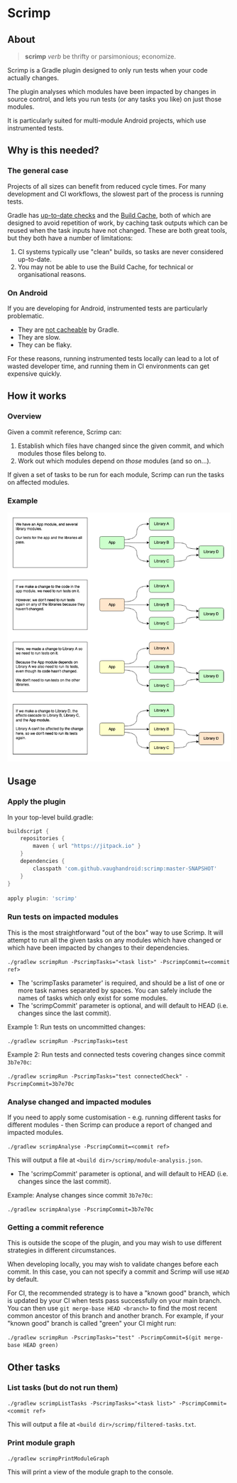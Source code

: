 # Scrimp

## About

> **scrimp**
  *verb*
  be thrifty or parsimonious; economize.

Scrimp is a Gradle plugin designed to only run tests when your code actually changes.

The plugin analyses which modules have been impacted by changes in source control, and lets you run tests (or any tasks you like) on just those modules.

It is particularly suited for multi-module Android projects, which use instrumented tests.


## Why is this needed?

### The general case

Projects of all sizes can benefit from reduced cycle times. For many development and CI workflows, the slowest part of the process is running tests.

Gradle has [up-to-date checks](https://docs.gradle.org/current/userguide/more_about_tasks.html#sec:up_to_date_checks) and the [Build Cache](https://docs.gradle.org/current/userguide/build_cache.html), both of which are designed to avoid repetition of work, by caching task outputs which can be reused when the task inputs have not changed. These are both great tools, but they both have a number of limitations:

1. CI systems typically use "clean" builds, so tasks are never considered up-to-date.
2. You may not be able to use the Build Cache, for technical or organisational reasons.

### On Android

If you are developing for Android, instrumented tests are particularly problematic.

* They are [not cacheable](https://issuetracker.google.com/issues/115873051) by Gradle.
* They are slow.
* They can be flaky.

For these reasons, running instrumented tests locally can lead to a lot of wasted developer time, and running them in CI environments can get expensive quickly.


## How it works

### Overview

Given a commit reference, Scrimp can:

1. Establish which files have changed since the given commit, and which modules those files belong to.
2. Work out which modules depend on *those* modules (and so on...).

If given a set of tasks to be run for each module, Scrimp can run the tasks on affected modules.

### Example

![Diagram showing an example project and which modules need to be re-tested when changes are made](doc/project_dependencies.png)


## Usage

### Apply the plugin

In your top-level build.gradle:

```groovy
buildscript {
    repositories {
        maven { url "https://jitpack.io" }
    }
    dependencies {
        classpath 'com.github.vaughandroid:scrimp:master-SNAPSHOT'
    }
}

apply plugin: 'scrimp'
```

### Run tests on impacted modules

This is the most straightforward "out of the box" way to use Scrimp. It will attempt to run all the given tasks on any modules which have changed or which have been impacted by changes to their dependencies.

`./gradlew scrimpRun -PscrimpTasks="<task list>" -PscrimpCommit=<commit ref>`

* The 'scrimpTasks parameter' is required, and should be a list of one or more task names separated by spaces. You can safely include the names of tasks which only exist for some modules.
* The 'scrimpCommit' parameter is optional, and will default to HEAD (i.e. changes since the last commit).

Example 1: Run tests on uncommitted changes:

`./gradlew scrimpRun -PscrimpTasks=test`

Example 2: Run tests and connected tests covering changes since commit `3b7e70c`:

`./gradlew scrimpRun -PscrimpTasks="test connectedCheck" -PscrimpCommit=3b7e70c`

### Analyse changed and impacted modules

If you need to apply some customisation - e.g. running different tasks for different modules - then Scrimp can produce a report of changed and impacted modules.

`./gradlew scrimpAnalyse -PscrimpCommit=<commit ref>`

This will output a file at `<build dir>/scrimp/module-analysis.json`.

* The 'scrimpCommit' parameter is optional, and will default to HEAD (i.e. changes since the last commit).

Example: Analyse changes since commit `3b7e70c`:

`./gradlew scrimpAnalyse -PscrimpCommit=3b7e70c`

### Getting a commit reference

This is outside the scope of the plugin, and you may wish to use different strategies in different circumstances.

When developing locally, you may wish to validate changes before each commit. In this case, you can not specify a commit and Scrimp will use `HEAD` by default.

For CI, the recommended strategy is to have a "known good" branch, which is updated by your CI when tests pass successfully on your main branch. You can then use `git merge-base HEAD <branch>` to find the most recent common ancestor of this branch and another branch. For example, if your "known good" branch is called "green" your CI might run:

`./gradlew scrimpRun -PscrimpTasks="test" -PscrimpCommit=$(git merge-base HEAD green)`


## Other tasks

### List tasks (but do not run them)

`./gradlew scrimpListTasks -PscrimpTasks="<task list>" -PscrimpCommit=<commit ref>`

This will output a file at `<build dir>/scrimp/filtered-tasks.txt`.

### Print module graph

`./gradlew scrimpPrintModuleGraph`

This will print a view of the module graph to the console.